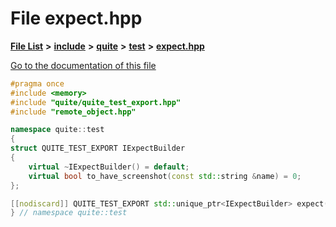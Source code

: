 

# File expect.hpp

[**File List**](files.md) **>** [**include**](dir_0e3ab90749f7b4be0e4eb22d010aec3d.md) **>** [**quite**](dir_4b2197acd3cfc200796c46ec50ed103f.md) **>** [**test**](dir_e2259a6ae36431ad829e5c40f57eb4d8.md) **>** [**expect.hpp**](expect_8hpp.md)

[Go to the documentation of this file](expect_8hpp.md)


```C++
#pragma once
#include <memory>
#include "quite/quite_test_export.hpp"
#include "remote_object.hpp"

namespace quite::test
{
struct QUITE_TEST_EXPORT IExpectBuilder
{
    virtual ~IExpectBuilder() = default;
    virtual bool to_have_screenshot(const std::string &name) = 0;
};

[[nodiscard]] QUITE_TEST_EXPORT std::unique_ptr<IExpectBuilder> expect(RemoteObject remote_object);
} // namespace quite::test
```


